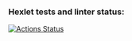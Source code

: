### Hexlet tests and linter status:
[![Actions Status](https://github.com/rasskazovilya/python-project-49/workflows/hexlet-check/badge.svg)](https://github.com/rasskazovilya/python-project-49/actions)